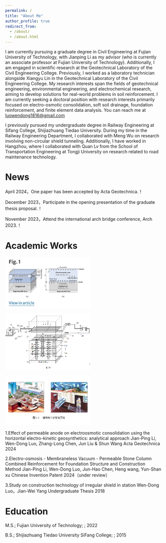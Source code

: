 ```yaml
---
permalink: /
title: "About Me"
author_profile: true
redirect_from: 
  - /about/
  - /about.html
---
```


I am currently pursuing a graduate degree in Civil Engineering at Fujian University of Technology, with Jianping Li as my advisor (who is currently an associate professor at Fujian University of Technology). Additionally, I am engaged in scientific research at the Geotechnical Laboratory of the Civil Engineering College. Previously, I worked as a laboratory technician alongside Xiangyu Lin in the Geotechnical Laboratory of the Civil Engineering College. My research interests span the fields of geotechnical engineering, environmental engineering, and electrochemical research, aiming to develop solutions for real-world problems in soil reinforcement. I am currently seeking a doctoral position with research interests primarily focused on electro-osmotic consolidation, soft soil drainage, foundation reinforcement, and finite element data analysis. You can reach me at luowendong1816@gmail.com

I previously pursued my undergraduate degree in Railway Engineering at Sifang College, Shijiazhuang Tiedao University. During my time in the Railway Engineering Department, I collaborated with Meng Wu on research involving non-circular shield tunneling. Additionally, I have worked in Hangzhou, where I collaborated with Quan Lv from the School of Transportation Engineering at Tongji University on research related to road maintenance technology.


News
======
April 2024，One paper has been accepted by Acta Geotechnica.！

December 2023，Participate in the opening presentation of the graduate thesis proposal.！

November 2023，Attend the international arch bridge conference, Arch 2023.！


Academic Works
======

![images](https://github.com/WendongLuo/My-Web-Sites/blob/master/images/work1.png)

![images](https://github.com/WendongLuo/My-Web-Sites/blob/master/images/work2.png)

![images](https://github.com/WendongLuo/My-Web-Sites/blob/master/images/work3.png)


1.Effect of permeable anode on electroosmotic consolidation using the horizontal electro-kinetic geosynthetics: analytical approach
Jian-Ping Li, Wen-Dong Luo, Zhang-Long Chen, Jun Liu & Shun Wang
Acta Geotechnica 2024

2.Electro-osmosis - Membraneless Vacuum - Permeable Stone Column Combined Reinforcement for Foundation Structure and Construction Method
Jian-Ping Li, Wen-Dong Luo, Jun-Hao Chen, Heng wang, Yun-Shan xu
Chinese Invention Patent 2024（under review）

3.Study on construction technology of irregular shield in station 
Wen-Dong Luo，Jian-Wei Yang 
Undergraduate Thesis 2018


Education
======
M.S.; Fujian University of Technology; ; 2022

B.S.; Shijiazhuang Tiedao University SiFang College; ; 2015


